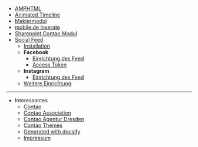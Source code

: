 
- [AMPHTML](amphtml/index.md)
- [Animated Timeline](animated-timeline/index.md)
- [Maklermodul](maklermodul/index.md)
- [mobile.de Inserate](mobilede/index.md)
- [Sharepoint Contao Modul](sharepoint/index.md)
- [Social Feed](social-feed/index.md)
  - [Installation](social-feed/installation.md)
  - <strong>Facebook</strong>
    - [Einrichtung des Feed](social-feed/einrichtung-facebook-stream.md)
    - [Access Token](social-feed/generierung-des-facebook-access-tokens.md)
  - <strong>Instagram</strong>
    - [Einrichtung des Feed](social-feed/einrichtung-instagram-stream.md)
  - [Weitere Einrichtung](social-feed/einrichtung.md)
    
---

- Interessantes
  - [Contao](https://www.contao.org)
  - [Contao Association](https://association.contao.org/)
  - [Contao Agentur Dresden](https://pdir.de)
  - [Contao Themes](https://contao-themes.net)
  - [Generated with docsify](https://docsify.js.org)
  - [Impressum](https://pdir.de/p/pdir-impressum.html)
